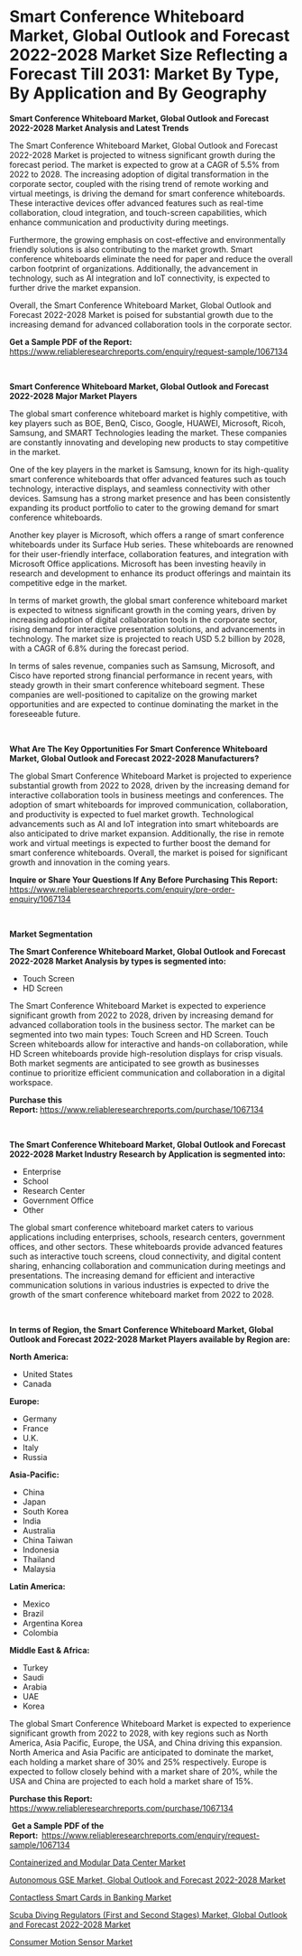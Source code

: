 <p><h1>Smart Conference Whiteboard Market, Global Outlook and Forecast 2022-2028 Market Size Reflecting a Forecast Till 2031: Market By Type, By Application and By Geography</h1></p><p><strong>Smart Conference Whiteboard Market, Global Outlook and Forecast 2022-2028 Market Analysis and Latest Trends</strong></p>
<p><p>The Smart Conference Whiteboard Market, Global Outlook and Forecast 2022-2028 Market is projected to witness significant growth during the forecast period. The market is expected to grow at a CAGR of 5.5% from 2022 to 2028. The increasing adoption of digital transformation in the corporate sector, coupled with the rising trend of remote working and virtual meetings, is driving the demand for smart conference whiteboards. These interactive devices offer advanced features such as real-time collaboration, cloud integration, and touch-screen capabilities, which enhance communication and productivity during meetings.</p><p>Furthermore, the growing emphasis on cost-effective and environmentally friendly solutions is also contributing to the market growth. Smart conference whiteboards eliminate the need for paper and reduce the overall carbon footprint of organizations. Additionally, the advancement in technology, such as AI integration and IoT connectivity, is expected to further drive the market expansion.</p><p>Overall, the Smart Conference Whiteboard Market, Global Outlook and Forecast 2022-2028 Market is poised for substantial growth due to the increasing demand for advanced collaboration tools in the corporate sector.</p></p>
<p><strong>Get a Sample PDF of the Report:&nbsp;</strong> <a href="https://www.reliableresearchreports.com/enquiry/request-sample/1067134">https://www.reliableresearchreports.com/enquiry/request-sample/1067134</a></p>
<p>&nbsp;</p>
<p><strong>Smart Conference Whiteboard Market, Global Outlook and Forecast 2022-2028 Major Market Players</strong></p>
<p><p>The global smart conference whiteboard market is highly competitive, with key players such as BOE, BenQ, Cisco, Google, HUAWEI, Microsoft, Ricoh, Samsung, and SMART Technologies leading the market. These companies are constantly innovating and developing new products to stay competitive in the market. </p><p>One of the key players in the market is Samsung, known for its high-quality smart conference whiteboards that offer advanced features such as touch technology, interactive displays, and seamless connectivity with other devices. Samsung has a strong market presence and has been consistently expanding its product portfolio to cater to the growing demand for smart conference whiteboards.</p><p>Another key player is Microsoft, which offers a range of smart conference whiteboards under its Surface Hub series. These whiteboards are renowned for their user-friendly interface, collaboration features, and integration with Microsoft Office applications. Microsoft has been investing heavily in research and development to enhance its product offerings and maintain its competitive edge in the market.</p><p>In terms of market growth, the global smart conference whiteboard market is expected to witness significant growth in the coming years, driven by increasing adoption of digital collaboration tools in the corporate sector, rising demand for interactive presentation solutions, and advancements in technology. The market size is projected to reach USD 5.2 billion by 2028, with a CAGR of 6.8% during the forecast period.</p><p>In terms of sales revenue, companies such as Samsung, Microsoft, and Cisco have reported strong financial performance in recent years, with steady growth in their smart conference whiteboard segment. These companies are well-positioned to capitalize on the growing market opportunities and are expected to continue dominating the market in the foreseeable future.</p></p>
<p>&nbsp;</p>
<p><strong>What Are The Key Opportunities For Smart Conference Whiteboard Market, Global Outlook and Forecast 2022-2028 Manufacturers?</strong></p>
<p><p>The global Smart Conference Whiteboard Market is projected to experience substantial growth from 2022 to 2028, driven by the increasing demand for interactive collaboration tools in business meetings and conferences. The adoption of smart whiteboards for improved communication, collaboration, and productivity is expected to fuel market growth. Technological advancements such as AI and IoT integration into smart whiteboards are also anticipated to drive market expansion. Additionally, the rise in remote work and virtual meetings is expected to further boost the demand for smart conference whiteboards. Overall, the market is poised for significant growth and innovation in the coming years.</p></p>
<p><strong>Inquire or Share Your Questions If Any Before Purchasing This Report:</strong> <a href="https://www.reliableresearchreports.com/enquiry/pre-order-enquiry/1067134">https://www.reliableresearchreports.com/enquiry/pre-order-enquiry/1067134</a></p>
<p>&nbsp;</p>
<p><strong>Market Segmentation</strong></p>
<p><strong>The Smart Conference Whiteboard Market, Global Outlook and Forecast 2022-2028 Market Analysis by types is segmented into:</strong></p>
<p><ul><li>Touch Screen</li><li>HD Screen</li></ul></p>
<p><p>The Smart Conference Whiteboard Market is expected to experience significant growth from 2022 to 2028, driven by increasing demand for advanced collaboration tools in the business sector. The market can be segmented into two main types: Touch Screen and HD Screen. Touch Screen whiteboards allow for interactive and hands-on collaboration, while HD Screen whiteboards provide high-resolution displays for crisp visuals. Both market segments are anticipated to see growth as businesses continue to prioritize efficient communication and collaboration in a digital workspace.</p></p>
<p><strong>Purchase this Report:&nbsp;</strong><a href="https://www.reliableresearchreports.com/purchase/1067134">https://www.reliableresearchreports.com/purchase/1067134</a></p>
<p>&nbsp;</p>
<p><strong>The Smart Conference Whiteboard Market, Global Outlook and Forecast 2022-2028 Market Industry Research by Application is segmented into:</strong></p>
<p><ul><li>Enterprise</li><li>School</li><li>Research Center</li><li>Government Office</li><li>Other</li></ul></p>
<p><p>The global smart conference whiteboard market caters to various applications including enterprises, schools, research centers, government offices, and other sectors. These whiteboards provide advanced features such as interactive touch screens, cloud connectivity, and digital content sharing, enhancing collaboration and communication during meetings and presentations. The increasing demand for efficient and interactive communication solutions in various industries is expected to drive the growth of the smart conference whiteboard market from 2022 to 2028.</p></p>
<p>&nbsp;</p>
<p><strong>In terms of Region, the Smart Conference Whiteboard Market, Global Outlook and Forecast 2022-2028 Market Players available by Region are:</strong></p>
<p>
    <p> <strong> North America: </strong>
        <ul>
            <li>United States</li>
            <li>Canada</li>
        </ul>
        </p> 
    <p> <strong> Europe: </strong>
        <ul>
            <li>Germany</li>
            <li>France</li>
            <li>U.K.</li>
            <li>Italy</li>
            <li>Russia</li>
        </ul>
        </p> 
    <p> <strong> Asia-Pacific: </strong>
        <ul>
            <li>China</li>
            <li>Japan</li>
            <li>South Korea</li>
            <li>India</li>
            <li>Australia</li>
            <li>China Taiwan</li>
            <li>Indonesia</li>
            <li>Thailand</li>
            <li>Malaysia</li>
        </ul>
        </p> 
    <p> <strong> Latin America: </strong>
        <ul>
            <li>Mexico</li>
            <li>Brazil</li>
            <li>Argentina Korea</li>
            <li>Colombia</li>
        </ul>
        </p> 
    <p> <strong> Middle East & Africa: </strong>
        <ul>
            <li>Turkey</li>
            <li>Saudi</li>
            <li>Arabia</li>
            <li>UAE</li>
            <li>Korea</li>
        </ul>
    </p>
    </p>
<p><p>The global Smart Conference Whiteboard Market is expected to experience significant growth from 2022 to 2028, with key regions such as North America, Asia Pacific, Europe, the USA, and China driving this expansion. North America and Asia Pacific are anticipated to dominate the market, each holding a market share of 30% and 25% respectively. Europe is expected to follow closely behind with a market share of 20%, while the USA and China are projected to each hold a market share of 15%.</p></p>
<p><strong>Purchase this Report: </strong><a href="https://www.reliableresearchreports.com/purchase/1067134">https://www.reliableresearchreports.com/purchase/1067134</a></p>
<p>&nbsp;<strong>Get a Sample PDF of the Report:&nbsp;&nbsp;</strong><a href="https://www.reliableresearchreports.com/enquiry/request-sample/1067134">https://www.reliableresearchreports.com/enquiry/request-sample/1067134</a></p>
<p><strong></strong></p>
<p><p><a href="https://medium.com/@laurenglover76/containerized-and-modular-data-center-market-size-market-outlook-and-market-forecast-2024-to-657b4229498c">Containerized and Modular Data Center Market</a></p><p><a href="https://github.com/marloy8/Market-Research-Report-List-2/blob/main/autonomous-gse-market-global-outlook-and-forecast-2022-2028-market.md">Autonomous GSE Market, Global Outlook and Forecast 2022-2028 Market</a></p><p><a href="https://medium.com/@laurenglover76/contactless-smart-cards-in-banking-market-trends-forecast-and-competitive-analysis-to-2031-75ca67c9cc08">Contactless Smart Cards in Banking Market</a></p><p><a href="https://github.com/aliciawhite5576/Market-Research-Report-List-2/blob/main/scuba-diving-regulators-first-and-second-stages-market-global-outlook-and-forecast-2022-2028-market.md">Scuba Diving Regulators (First and Second Stages) Market, Global Outlook and Forecast 2022-2028 Market</a></p><p><a href="https://medium.com/@laurenglover76/consumer-motion-sensor-market-size-and-market-trends-complete-industry-overview-2024-to-2031-24665d3f68e7">Consumer Motion Sensor Market</a></p></p>